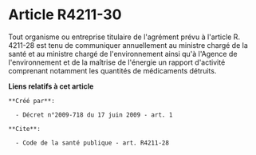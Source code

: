 # Article R4211-30

Tout organisme ou entreprise titulaire de l'agrément prévu à l'article R. 4211-28 est tenu de communiquer annuellement au
ministre chargé de la santé et au ministre chargé de l'environnement ainsi qu'à l'Agence de l'environnement et de la maîtrise
de l'énergie un rapport d'activité comprenant notamment les quantités de médicaments détruits.

**Liens relatifs à cet article**

	**Créé par**:

	  - Décret n°2009-718 du 17 juin 2009 - art. 1

	**Cite**:

	  - Code de la santé publique - art. R4211-28
